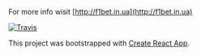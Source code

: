 For more info wisit [http://f1bet.in.ua](http://f1bet.in.ua) 

[![Travis][build-badge]][build]

[build-badge]: https://img.shields.io/travis/ronatskiy/f1-bets-app/master.png?style=flat-square
[build]: https://travis-ci.org/ronatskiy/f1-bets-app

This project was bootstrapped with [Create React App](https://github.com/facebookincubator/create-react-app).
